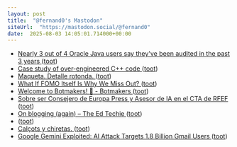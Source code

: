 ```yaml
---
layout: post
title:  "@fernand0's Mastodon"
siteUrl:  "https://mastodon.social/@fernand0"
date:  2025-08-03 14:05:01.714000+00:00
---
```

*  [Nearly 3 out of 4 Oracle Java users say they've been audited in the past 3 years ](https://www.theregister.com/2025/07/15/oracle_java_users_audited) ([toot](https://mastodon.social/@fernand0/114965210838670239))
*  [Case study of over-engineered C++ code ](https://blog.kowalczyk.info/a-aiow/case-study-of-over-engineered-c-code.htm) ([toot](https://mastodon.social/@fernand0/114964572421102258))
*  [Maqueta. Detalle rotonda. ](https://www.flickr.com/photos/fernand0/54653465777) ([toot](https://mastodon.social/@fernand0/114964389013592274))
*  [What If FOMO Itself Is Why We Miss Out? ](https://codemanship.wordpress.com/2025/07/05/what-if-fomo-itself-is-why-we-miss-out) ([toot](https://mastodon.social/@fernand0/114964340197406527))
*  [Welcome to Botmakers! :wave: - Botmakers ](https://botmakers.discourse.group/pub/welcome-to-botmaker) ([toot](https://mastodon.social/@fernand0/114964091610580214))
*  [Sobre ser Consejero de Europa Press y Asesor de IA en el CTA de RFEF ](https://www.elladodelmal.com/2025/07/sobre-ser-consejero-de-europa-press-y.htm) ([toot](https://mastodon.social/@fernand0/114963919897857149))
*  [On blogging (again) – The Ed Techie ](https://blog.edtechie.net/weblogs/on-blogging-again) ([toot](https://mastodon.social/@fernand0/114962266949022593))
*  [ ](https://mastodon.social/users/fernand0/statuses/114960463883767374/activity) ([toot](https://mastodon.social/users/fernand0/statuses/114960463883767374/activity))
*  [Calçots y chiretas. ](https://avecesunafoto.wordpress.com/2025/08/02/calcots-y-chiretas) ([toot](https://mastodon.social/@fernand0/114960416997629891))
*  [Google Gemini Exploited: AI Attack Targets 1.8 Billion Gmail Users ](https://www.gizchina.com/2025/07/17/google-gemini-exploited-ai-attack-targets-1-8-billion-gmail-users) ([toot](https://mastodon.social/@fernand0/114960269090988103))
